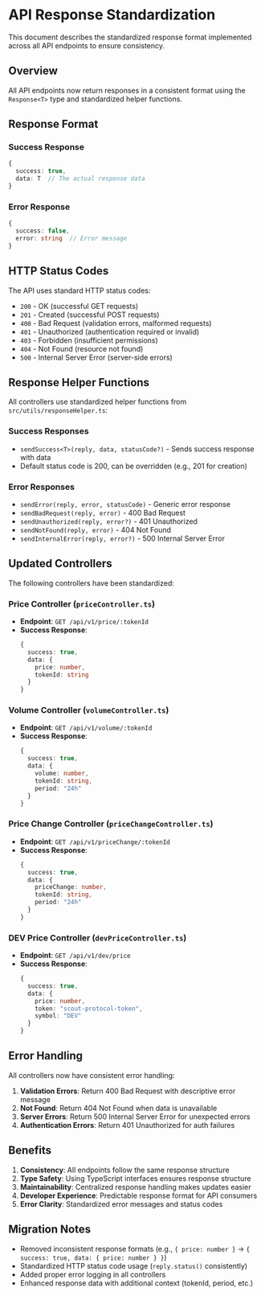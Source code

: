 # API Response Standardization

This document describes the standardized response format implemented across all API endpoints to ensure consistency.

## Overview

All API endpoints now return responses in a consistent format using the `Response<T>` type and standardized helper functions.

## Response Format

### Success Response

```typescript
{
  success: true,
  data: T  // The actual response data
}
```

### Error Response

```typescript
{
  success: false,
  error: string  // Error message
}
```

## HTTP Status Codes

The API uses standard HTTP status codes:

- `200` - OK (successful GET requests)
- `201` - Created (successful POST requests)
- `400` - Bad Request (validation errors, malformed requests)
- `401` - Unauthorized (authentication required or invalid)
- `403` - Forbidden (insufficient permissions)
- `404` - Not Found (resource not found)
- `500` - Internal Server Error (server-side errors)

## Response Helper Functions

All controllers use standardized helper functions from `src/utils/responseHelper.ts`:

### Success Responses

- `sendSuccess<T>(reply, data, statusCode?)` - Sends success response with data
- Default status code is 200, can be overridden (e.g., 201 for creation)

### Error Responses

- `sendError(reply, error, statusCode)` - Generic error response
- `sendBadRequest(reply, error)` - 400 Bad Request
- `sendUnauthorized(reply, error?)` - 401 Unauthorized
- `sendNotFound(reply, error)` - 404 Not Found
- `sendInternalError(reply, error?)` - 500 Internal Server Error

## Updated Controllers

The following controllers have been standardized:

### Price Controller (`priceController.ts`)

- **Endpoint**: `GET /api/v1/price/:tokenId`
- **Success Response**:
  ```typescript
  {
    success: true,
    data: {
      price: number,
      tokenId: string
    }
  }
  ```

### Volume Controller (`volumeController.ts`)

- **Endpoint**: `GET /api/v1/volume/:tokenId`
- **Success Response**:
  ```typescript
  {
    success: true,
    data: {
      volume: number,
      tokenId: string,
      period: "24h"
    }
  }
  ```

### Price Change Controller (`priceChangeController.ts`)

- **Endpoint**: `GET /api/v1/priceChange/:tokenId`
- **Success Response**:
  ```typescript
  {
    success: true,
    data: {
      priceChange: number,
      tokenId: string,
      period: "24h"
    }
  }
  ```

### DEV Price Controller (`devPriceController.ts`)

- **Endpoint**: `GET /api/v1/dev/price`
- **Success Response**:
  ```typescript
  {
    success: true,
    data: {
      price: number,
      token: "scout-protocol-token",
      symbol: "DEV"
    }
  }
  ```

## Error Handling

All controllers now have consistent error handling:

1. **Validation Errors**: Return 400 Bad Request with descriptive error message
2. **Not Found**: Return 404 Not Found when data is unavailable
3. **Server Errors**: Return 500 Internal Server Error for unexpected errors
4. **Authentication Errors**: Return 401 Unauthorized for auth failures

## Benefits

1. **Consistency**: All endpoints follow the same response structure
2. **Type Safety**: Using TypeScript interfaces ensures response structure
3. **Maintainability**: Centralized response handling makes updates easier
4. **Developer Experience**: Predictable response format for API consumers
5. **Error Clarity**: Standardized error messages and status codes

## Migration Notes

- Removed inconsistent response formats (e.g., `{ price: number }` → `{ success: true, data: { price: number } }`)
- Standardized HTTP status code usage (`reply.status()` consistently)
- Added proper error logging in all controllers
- Enhanced response data with additional context (tokenId, period, etc.)
